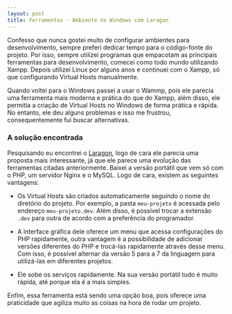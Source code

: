 ```yaml
---
layout: post
title: Ferramentas - Ambiente no Windows com Laragon
---
```


Confesso que nunca gostei muito de configurar ambientes para desenvolvimento, sempre preferi dedicar tempo para o código-fonte do projeto. Por isso, sempre utilizei programas que empacotam as principais ferramentas para desenvolvimento, comecei como todo mundo utilizando Xampp. Depois utilizei Linux por alguns anos e continuei com o Xampp, só que configurando Virtual Hosts manualmente.

Quando voltei para o Windows passei a usar o Wammp, pois ele parecia uma ferramenta mais moderna e prática do que do Xampp, além disso, ele permitia a criação de Virtual Hosts no Windows de forma prática e rápída. No entanto, ele deu alguns problemas e isso me frustrou, consequentemente fui buscar alternativas.

### A solução encontrada

Pesquisando eu encontrei o [Laragon](https://laragon.org/download/), logo de cara ele parecia uma proposta mais interessante, já que ele parece uma evolução das ferramentas citadas anteriormente. Baixei a versão portátil que vem só com o PHP, um servidor Nginx e o MySQL. Logo de cara, existem as seguintes vantagens:

* Os Virtual Hosts são criados automaticamente seguindo o nome do diretório do projeto. Por exemplo, a pasta ```meu-projeto``` é acessada pelo endereço ```meu-projeto.dev```. Além disso, é possível trocar a extensão ```.dev``` para outra de acordo com a preferência do programador.

* A interface gráfica dele oferece um menu que acessa configurações do PHP rapidamente, outra vantagem é a possibilidade de adicionar versões diferentes do PHP e trocá-las rapidamente através desse menu. Com isso, é possível alternar da versão 5 para a 7 da linguagem para utilizá-las em diferentes projetos.

* Ele sobe os serviços rapidamente. Na sua versão portátil tudo é muito rápida, até porque ela é a mais simples.

Enfim, essa ferramenta está sendo uma opção boa, pois oferece uma praticidade que agiliza muito as coisas na hora de rodar um projeto.